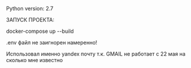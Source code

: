 Python version: 2.7


ЗАПУСК ПРОЕКТА:

docker-compose up --build

.env файл не заигнорен намеренно!

Использовал именно yandex почту т.к. GMAIL не работает с 22 мая на сколько мне известно

